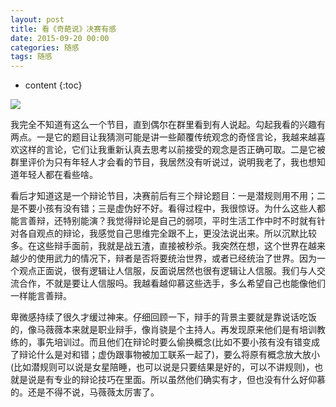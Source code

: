 ```yaml
---
layout: post
title: 看《奇葩说》决赛有感
date: 2015-09-20 00:00
categories: 随感
tags: 随感
---
```


* content
{:toc}

![](https://harmonyhu.github.io/img/qipashuo.jpg)

我完全不知道有这么一个节目，直到偶尔在群里看到有人说起。勾起我看的兴趣有两点。一是它的题目让我猜测可能是讲一些颠覆传统观念的奇怪言论，我越来越喜欢这样的言论，它们让我重新认真去思考以前接受的观念是否正确可取。二是它被群里评价为只有年轻人才会看的节目，我居然没有听说过，说明我老了，我也想知道年轻人都在看些啥。


看后才知道这是一个辩论节目，决赛前后有三个辩论题目：一是潜规则用不用；二是不要小孩有没有错；三是虚伪好不好。看得过程中，我很惊讶。为什么这些人都能言善辩，还特别能演？我觉得辩论是自己的弱项，平时生活工作中时不时就有针对各自观点的辩论，我感觉自己思维完全跟不上，更没法说出来。所以沉默比较多。在这些辩手面前，我就是战五渣，直接被秒杀。我突然在想，这个世界在越来越少的使用武力的情况下，辩者是否将要统治世界，或者已经统治了世界。因为一个观点正面说，很有逻辑让人信服，反面说居然也很有逻辑让人信服。我们与人交流合作，不就是要让人信服吗。我越看越仰慕这些选手，多么希望自己也能像他们一样能言善辩。

卑微感持续了很久才缓过神来。仔细回顾一下，辩手的背景主要就是靠说话吃饭的，像马薇薇本来就是职业辩手，像肖骁是个主持人。再发现原来他们是有培训教练的，事先培训过。而且他们在辩论时要么偷换概念(比如不要小孩有没有错变成了辩论什么是对和错；虚伪跟事物被加工联系一起了)，要么将原有概念放大放小(比如潜规则可以说是女星陪睡，也可以说是只要结果是好的，可以不讲规则)，也就是说是有专业的辩论技巧在里面。所以虽然他们确实有才，但也没有什么好仰慕的。还是不得不说，马薇薇太厉害了。
